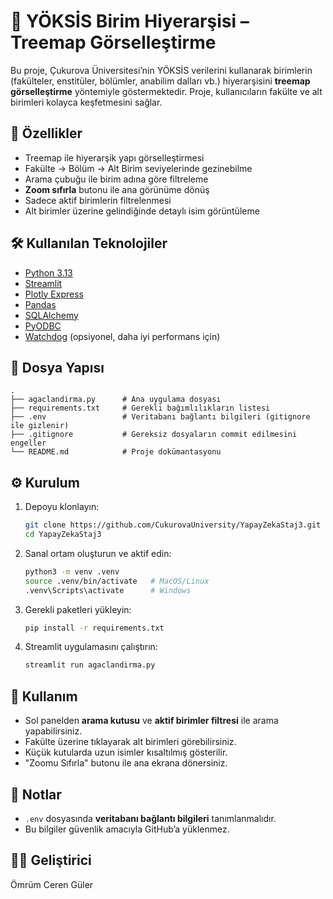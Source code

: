 


# 🌳 YÖKSİS Birim Hiyerarşisi – Treemap Görselleştirme

Bu proje, Çukurova Üniversitesi’nin YÖKSİS verilerini kullanarak birimlerin (fakülteler, enstitüler, bölümler, anabilim dalları vb.) hiyerarşisini **treemap görselleştirme** yöntemiyle göstermektedir. Proje, kullanıcıların fakülte ve alt birimleri kolayca keşfetmesini sağlar.

## 🚀 Özellikler
- Treemap ile hiyerarşik yapı görselleştirmesi
- Fakülte → Bölüm → Alt Birim seviyelerinde gezinebilme
- Arama çubuğu ile birim adına göre filtreleme
- **Zoom sıfırla** butonu ile ana görünüme dönüş
- Sadece aktif birimlerin filtrelenmesi
- Alt birimler üzerine gelindiğinde detaylı isim görüntüleme

## 🛠 Kullanılan Teknolojiler
- [Python 3.13](https://www.python.org/)
- [Streamlit](https://streamlit.io/)
- [Plotly Express](https://plotly.com/python/plotly-express/)
- [Pandas](https://pandas.pydata.org/)
- [SQLAlchemy](https://www.sqlalchemy.org/)
- [PyODBC](https://github.com/mkleehammer/pyodbc)
- [Watchdog](https://pypi.org/project/watchdog/) (opsiyonel, daha iyi performans için)

## 📂 Dosya Yapısı
```
.
├── agaclandirma.py      # Ana uygulama dosyası
├── requirements.txt     # Gerekli bağımlılıkların listesi
├── .env                 # Veritabanı bağlantı bilgileri (gitignore ile gizlenir)
├── .gitignore           # Gereksiz dosyaların commit edilmesini engeller
└── README.md            # Proje dokümantasyonu
```

## ⚙️ Kurulum
1. Depoyu klonlayın:
   ```bash
   git clone https://github.com/CukurovaUniversity/YapayZekaStaj3.git
   cd YapayZekaStaj3
   ```

2. Sanal ortam oluşturun ve aktif edin:
   ```bash
   python3 -m venv .venv
   source .venv/bin/activate   # MacOS/Linux
   .venv\Scripts\activate      # Windows
   ```

3. Gerekli paketleri yükleyin:
   ```bash
   pip install -r requirements.txt
   ```

4. Streamlit uygulamasını çalıştırın:
   ```bash
   streamlit run agaclandirma.py
   ```

## 🎯 Kullanım
- Sol panelden **arama kutusu** ve **aktif birimler filtresi** ile arama yapabilirsiniz.
- Fakülte üzerine tıklayarak alt birimleri görebilirsiniz.
- Küçük kutularda uzun isimler kısaltılmış gösterilir.
- "Zoomu Sıfırla" butonu ile ana ekrana dönersiniz.

## 📌 Notlar
- `.env` dosyasında **veritabanı bağlantı bilgileri** tanımlanmalıdır.
- Bu bilgiler güvenlik amacıyla GitHub’a yüklenmez.

## 👩‍💻 Geliştirici
Ömrüm Ceren Güler
